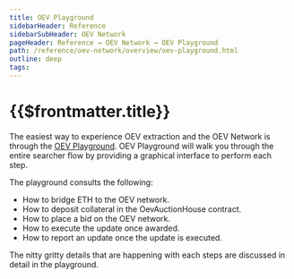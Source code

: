 ```yaml
---
title: OEV Playground
sidebarHeader: Reference
sidebarSubHeader: OEV Network
pageHeader: Reference → OEV Network → OEV Playground
path: /reference/oev-network/overview/oev-playground.html
outline: deep
tags:
---
```


<PageHeader/>

<SearchHighlight/>

<FlexStartTag/>

# {{$frontmatter.title}}

The easiest way to experience OEV extraction and the OEV Network is through the
[OEV Playground](https://api3dao.github.io/oev-playground/). OEV Playground will
walk you through the entire searcher flow by providing a graphical interface to
perform each step.

The playground consults the following:

- How to bridge ETH to the OEV network.
- How to deposit collateral in the OevAuctionHouse contract.
- How to place a bid on the OEV network.
- How to execute the update once awarded.
- How to report an update once the update is executed.

The nitty gritty details that are happening with each steps are discussed in
detail in the playground.
